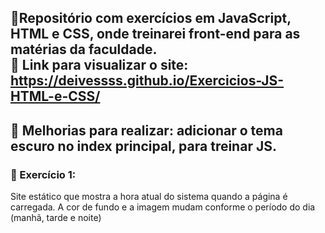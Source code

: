 📌Repositório com exercícios em JavaScript, HTML e CSS, onde treinarei front-end para as matérias da faculdade.  
🔗 Link para visualizar o site: https://deivessss.github.io/Exercicios-JS-HTML-e-CSS/
---
📌 Melhorias para realizar: adicionar o tema escuro no index principal, para treinar JS. 
---
### 📌 Exercício 1:
Site estático que mostra a hora atual do sistema quando a página é carregada. A cor de fundo e a imagem mudam conforme o período do dia (manhã, tarde e noite)
